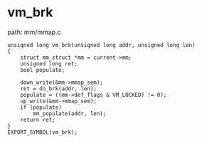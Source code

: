 vm_brk
========================================

path: mm/mmap.c
```
unsigned long vm_brk(unsigned long addr, unsigned long len)
{
    struct mm_struct *mm = current->mm;
    unsigned long ret;
    bool populate;

    down_write(&mm->mmap_sem);
    ret = do_brk(addr, len);
    populate = ((mm->def_flags & VM_LOCKED) != 0);
    up_write(&mm->mmap_sem);
    if (populate)
        mm_populate(addr, len);
    return ret;
}
EXPORT_SYMBOL(vm_brk);
```